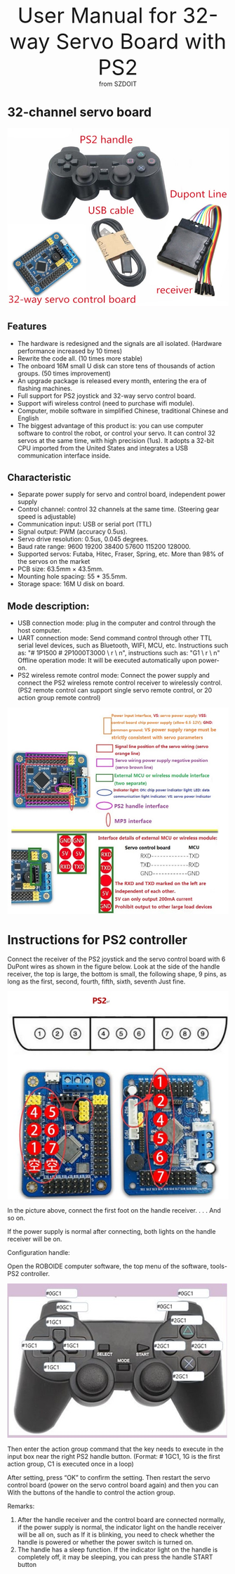 <center> <font size=10> User Manual for 32-way Servo Board with PS2 </font></center>

<center> from SZDOIT </center>


# 32-channel servo board

![ps2321](ps2321.jpg)

## Features

- The hardware is redesigned and the signals are all isolated. (Hardware performance increased by 10 times)
- Rewrite the code all. (10 times more stable)
- The onboard 16M small U disk can store tens of thousands of action groups. (50 times improvement)
- An upgrade package is released every month, entering the era of flashing machines.
- Full support for PS2 joystick and 32-way servo control board.
- Support wifi wireless control (need to purchase wifi module).
- Computer, mobile software in simplified Chinese, traditional Chinese and English
- The biggest advantage of this product is: you can use computer software to control the robot, or control your servo. It can control 32 servos at the same time, with high precision (1us). It adopts a 32-bit CPU imported from the United States and integrates a USB communication interface inside.

## Characteristic

- Separate power supply for servo and control board, independent power supply
- Control channel: control 32 channels at the same time. (Steering gear speed is adjustable)
- Communication input: USB or serial port (TTL)
- Signal output: PWM (accuracy 0.5us).
- Servo drive resolution: 0.5us, 0.045 degrees.
- Baud rate range: 9600 19200 38400 57600 115200 128000.
- Supported servos: Futaba, Hitec, Fraser, Spring, etc. More than 98% of the servos on the market
- PCB size: 63.5mm × 43.5mm.
- Mounting hole spacing: 55 * 35.5mm.
- Storage space: 16M U disk on board.

## Mode description:

- USB connection mode: plug in the computer and control through the host computer.
- UART connection mode: Send command control through other TTL serial level devices, such as Bluetooth, WIFI, MCU, etc. Instructions such as: "# 1P1500 # 2P1000T3000 \\ r \\ n", instructions such as: "G1 \\ r \\ n"
  Offline operation mode: It will be executed automatically upon power-on.
- PS2 wireless remote control mode: Connect the power supply and connect the PS2 wireless remote control receiver to wirelessly control. (PS2 remote control can support single servo remote control, or 20 action group remote control)

![ps2322](ps2322.jpg)

# Instructions for PS2 controller

Connect the receiver of the PS2 joystick and the servo control board with 6 DuPont wires as shown in the figure below.
 Look at the side of the handle receiver, the top is large, the bottom is small, the following shape, 9 pins, as long as the first, second, fourth, fifth, sixth, seventh
 Just fine.

![ps212](ps212.jpg)

In the picture above, connect the first foot on the handle receiver. . . . And so on.

If the power supply is normal after connecting, both lights on the handle receiver will be on.

Configuration handle:

Open the ROBOIDE computer software, the top menu of the software, tools-PS2 controller.

![ps213](ps213.jpg)

Then enter the action group command that the key needs to execute in the input box near the right PS2 handle button. (Format: # 1GC1, 1G is the first action group, C1 is executed once in a loop) 

After setting, press “OK” to confirm the setting. Then restart the servo control board (power on the servo control board again) and then you can With the buttons of the handle to control the action group.

Remarks:

1. After the handle receiver and the control board are connected normally, if the power supply is normal, the indicator light on the handle receiver will be all on, such as If it is blinking, you need to check whether the handle is powered or whether the power switch is turned on. 
2. The handle has a sleep function. If the indicator light on the handle is completely off, it may be sleeping, you can press the handle START button